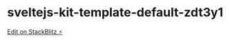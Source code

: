 # sveltejs-kit-template-default-zdt3y1

[Edit on StackBlitz ⚡️](https://stackblitz.com/edit/sveltejs-kit-template-default-zdt3y1)